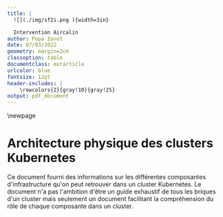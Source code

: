 ```yaml
---
title: | 
  ![](./img/sf2i.png ){width=3in}

  Intervention Aircalin
author: Popa Ionut
date: 07/03/2022
geometry: margin=2cm
classoption: table
documentclass: extarticle
urlcolor: blue
fontsize: 12pt
header-includes: |
    \rowcolors{2}{gray!10}{gray!25}
output: pdf_document
---
```

\newpage

# Architecture physique des clusters Kubernetes

Ce document fourni des informations sur les différentes composantes d'infrastructure qu'on peut 
retrouver dans un cluster Kubernetes. Le document n'a pas l'ambition d'être un guide exhaustif de tous
les briques d'un cluster mais seulement un document facilitant la compréhension du rôle de chaque 
composante dans un cluster.

##  

